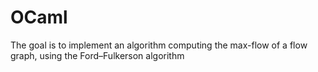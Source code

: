 # OCaml
The goal is to implement an algorithm computing the max-flow of a flow graph, using the Ford–Fulkerson algorithm
